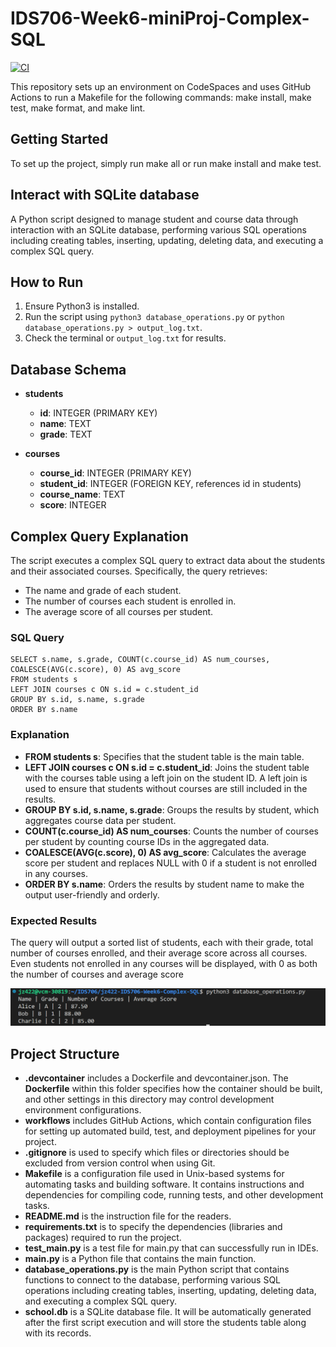 # IDS706-Week6-miniProj-Complex-SQL
[![CI](https://github.com/Jingzhi-cyber/jz422-IDS706-Week6-Complex-SQL/actions/workflows/cicd.yml/badge.svg)](https://github.com/Jingzhi-cyber/jz422-IDS706-Week6-Complex-SQL/actions/workflows/cicd.yml)

This repository sets up an environment on CodeSpaces and uses GitHub Actions to run a Makefile for the following commands: make install, make test, make format, and make lint.

## Getting Started
To set up the project, simply run make all or run make install and make test.

## Interact with SQLite database
A Python script designed to manage student and course data through interaction with an SQLite database, performing various SQL operations including creating tables, inserting, updating, deleting data, and executing a complex SQL query.

## How to Run
1. Ensure Python3 is installed.
2. Run the script using `python3 database_operations.py` or `python database_operations.py > output_log.txt`.
3. Check the terminal or `output_log.txt` for results.

## Database Schema
- **students**
    - **id**: INTEGER (PRIMARY KEY)
    - **name**: TEXT
    - **grade**: TEXT

- **courses**
    - **course_id**: INTEGER (PRIMARY KEY)
    - **student_id**: INTEGER (FOREIGN KEY, references id in students)
    - **course_name**: TEXT
    - **score**: INTEGER

## Complex Query Explanation
The script executes a complex SQL query to extract data about the students and their associated courses. Specifically, the query retrieves:

- The name and grade of each student.
- The number of courses each student is enrolled in.
- The average score of all courses per student.

### SQL Query

    SELECT s.name, s.grade, COUNT(c.course_id) AS num_courses, COALESCE(AVG(c.score), 0) AS avg_score
    FROM students s
    LEFT JOIN courses c ON s.id = c.student_id
    GROUP BY s.id, s.name, s.grade
    ORDER BY s.name

### Explanation
- **FROM students s**: Specifies that the student table is the main table.
- **LEFT JOIN courses c ON s.id = c.student_id**: Joins the student table with the courses table using a left join on the student ID. A left join is used to ensure that students without courses are still included in the results.
- **GROUP BY s.id, s.name, s.grade**: Groups the results by student, which aggregates course data per student.
- **COUNT(c.course_id) AS num_courses**: Counts the number of courses per student by counting course IDs in the aggregated data.
- **COALESCE(AVG(c.score), 0) AS avg_score**: Calculates the average score per student and replaces NULL with 0 if a student is not enrolled in any courses.
- **ORDER BY s.name**: Orders the results by student name to make the output user-friendly and orderly.

### Expected Results
The query will output a sorted list of students, each with their grade, total number of courses enrolled, and their average score across all courses. Even students not enrolled in any courses will be displayed, with 0 as both the number of courses and average score

![Alt text](results.png) 


## Project Structure
- **.devcontainer** includes a Dockerfile and devcontainer.json. The **Dockerfile** within this folder specifies how the container should be built, and other settings in this directory may control development environment configurations.
- **workflows** includes GitHub Actions, which contain configuration files for setting up automated build, test, and deployment pipelines for your project.
- **.gitignore** is used to specify which files or directories should be excluded from version control when using Git.
- **Makefile** is a configuration file used in Unix-based systems for automating tasks and building software. It contains instructions and dependencies for compiling code, running tests, and other development tasks.
- **README.md** is the instruction file for the readers.
- **requirements.txt** is to specify the dependencies (libraries and packages) required to run the project.
- **test_main.py** is a test file for main.py that can successfully run in IDEs.
- **main.py** is a Python file that contains the main function.
- **database_operations.py** is the main Python script that contains functions to connect to the database, performing various SQL operations including creating tables, inserting, updating, deleting data, and executing a complex SQL query.
- **school.db** is a SQLite database file. It will be automatically generated after the first script execution and will store the students table along with its records.